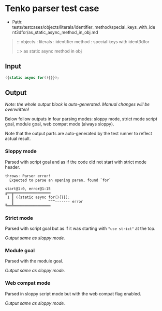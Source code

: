 # Tenko parser test case

- Path: tests/testcases/objects/literals/identifier_method/special_keys_with_ident3dfor/as_static_async_method_in_obj.md

> :: objects : literals : identifier method : special keys with ident3dfor
>
> ::> as static async method in obj

## Input

`````js
({static async for(){}});
`````

## Output

_Note: the whole output block is auto-generated. Manual changes will be overwritten!_

Below follow outputs in four parsing modes: sloppy mode, strict mode script goal, module goal, web compat mode (always sloppy).

Note that the output parts are auto-generated by the test runner to reflect actual result.

### Sloppy mode

Parsed with script goal and as if the code did not start with strict mode header.

`````
throws: Parser error!
  Expected to parse an opening paren, found `for`

start@1:0, error@1:15
╔══╦═════════════════
 1 ║ ({static async for(){}});
   ║                ^^^------- error
╚══╩═════════════════

`````

### Strict mode

Parsed with script goal but as if it was starting with `"use strict"` at the top.

_Output same as sloppy mode._

### Module goal

Parsed with the module goal.

_Output same as sloppy mode._

### Web compat mode

Parsed in sloppy script mode but with the web compat flag enabled.

_Output same as sloppy mode._
